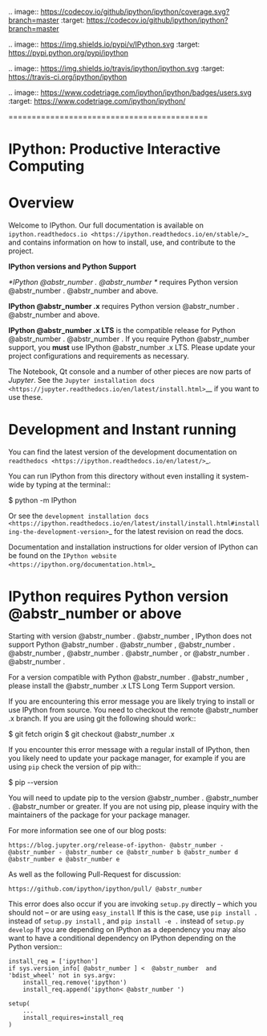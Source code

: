 .. image:: https://codecov.io/github/ipython/ipython/coverage.svg?branch=master :target: https://codecov.io/github/ipython/ipython?branch=master

.. image:: https://img.shields.io/pypi/v/IPython.svg :target: https://pypi.python.org/pypi/ipython

.. image:: https://img.shields.io/travis/ipython/ipython.svg :target: https://travis-ci.org/ipython/ipython

.. image:: https://www.codetriage.com/ipython/ipython/badges/users.svg :target: https://www.codetriage.com/ipython/ipython/

===========================================

#  IPython: Productive Interactive Computing

# Overview

Welcome to IPython. Our full documentation is available on `ipython.readthedocs.io <https://ipython.readthedocs.io/en/stable/>`_ and contains information on how to install, use, and contribute to the project.

**IPython versions and Python Support**

_*IPython @abstr_number . @abstr_number *_ requires Python version @abstr_number . @abstr_number and above.

**IPython @abstr_number .x** requires Python version @abstr_number . @abstr_number and above.

**IPython @abstr_number .x LTS** is the compatible release for Python @abstr_number . @abstr_number . If you require Python @abstr_number support, you **must** use IPython @abstr_number .x LTS. Please update your project configurations and requirements as necessary.

The Notebook, Qt console and a number of other pieces are now parts of _Jupyter_. See the `Jupyter installation docs <https://jupyter.readthedocs.io/en/latest/install.html>`__ if you want to use these.

# Development and Instant running

You can find the latest version of the development documentation on `readthedocs <https://ipython.readthedocs.io/en/latest/>`_.

You can run IPython from this directory without even installing it system-wide by typing at the terminal::

$ python -m IPython

Or see the `development installation docs <https://ipython.readthedocs.io/en/latest/install/install.html#installing-the-development-version>`_ for the latest revision on read the docs.

Documentation and installation instructions for older version of IPython can be found on the `IPython website <https://ipython.org/documentation.html>`_

# IPython requires Python version @abstr_number or above

Starting with version @abstr_number . @abstr_number , IPython does not support Python @abstr_number . @abstr_number , @abstr_number . @abstr_number , @abstr_number . @abstr_number , or @abstr_number . @abstr_number .

For a version compatible with Python @abstr_number . @abstr_number , please install the @abstr_number .x LTS Long Term Support version.

If you are encountering this error message you are likely trying to install or use IPython from source. You need to checkout the remote @abstr_number .x branch. If you are using git the following should work::

$ git fetch origin $ git checkout @abstr_number .x

If you encounter this error message with a regular install of IPython, then you likely need to update your package manager, for example if you are using `pip` check the version of pip with::

$ pip --version

You will need to update pip to the version @abstr_number . @abstr_number . @abstr_number or greater. If you are not using pip, please inquiry with the maintainers of the package for your package manager.

For more information see one of our blog posts:
    
    
    https://blog.jupyter.org/release-of-ipython- @abstr_number - @abstr_number - @abstr_number ce @abstr_number b @abstr_number d @abstr_number e @abstr_number e
    

As well as the following Pull-Request for discussion:
    
    
    https://github.com/ipython/ipython/pull/ @abstr_number
    

This error does also occur if you are invoking `setup.py` directly – which you should not – or are using `easy_install` If this is the case, use `pip install .` instead of `setup.py install` , and `pip install -e .` instead of `setup.py develop` If you are depending on IPython as a dependency you may also want to have a conditional dependency on IPython depending on the Python version::
    
    
    install_req = ['ipython']
    if sys.version_info[ @abstr_number ] <  @abstr_number  and 'bdist_wheel' not in sys.argv:
        install_req.remove('ipython')
        install_req.append('ipython< @abstr_number ')
    
    setup(
        ...
        install_requires=install_req
    )
    
